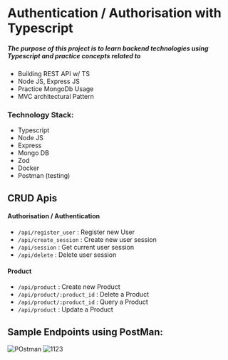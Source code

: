 # Authentication / Authorisation with Typescript
##### The purpose of this project is to learn backend technologies using Typescript and practice concepts related to 
- Building REST API w/ TS
- Node JS, Express JS
- Practice MongoDb Usage 
- MVC architectural Pattern

### Technology Stack:
- Typescript 
- Node JS
- Express
- Mongo DB
- Zod 
- Docker
- Postman (testing)


## CRUD Apis
#### Authorisation / Authentication
- `/api/register_user` : Register new User
- `/api/create_session` : Create new user session
- `/api/session` : Get current user session
- `/api/delete` : Delete user session

#### Product
- `/api/product` : Create new Product
- `/api/product/:product_id` : Delete a Product 
- `/api/product/:product_id` : Query a Product 
- `/api/product` : Update a Product


## Sample Endpoints using PostMan:
![POstman](https://user-images.githubusercontent.com/85416532/181674662-b26f41c3-f994-4c56-9af4-21a8b3bb7248.png)
![1123](https://user-images.githubusercontent.com/85416532/181674970-7d81c086-0404-4e22-b1c1-5ba259337478.png)
